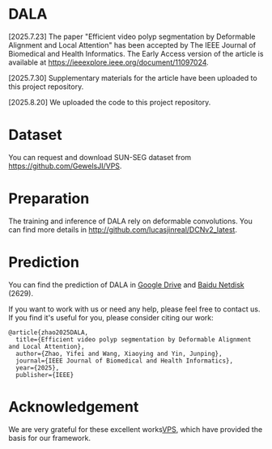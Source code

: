 # DALA
<time datetime="2025-07-23">[2025.7.23]</time> The paper "Efficient video polyp segmentation by Deformable Alignment and Local Attention" has been accepted by The IEEE Journal of Biomedical and Health Informatics. The Early Access version of the article is available at https://ieeexplore.ieee.org/document/11097024. 

<time datetime="2025-07-30">[2025.7.30]</time> Supplementary materials for the article have been uploaded to this project repository.

<time datetime="2025-08-20">[2025.8.20]</time> We uploaded the code to this project repository.


# Dataset
You can request and download SUN-SEG dataset from https://github.com/GewelsJI/VPS.


# Preparation
The training and inference of DALA rely on deformable convolutions. You can find more details in http://github.com/lucasjinreal/DCNv2_latest.


# Prediction
You can find the prediction of DALA in [Google Drive](https://drive.google.com/file/d/1Px0-5oFQEH5rYIC32SM8wUFUBz_qLeOY/view?usp=drive_link) and [Baidu Netdisk](https://pan.baidu.com/s/11tmC32KuMO3OElcbS_pfLA) (2629).


If you want to work with us or need any help, please feel free to contact us.
If you find it's useful for you, please consider citing our work:
```
@article{zhao2025DALA,
  title={Efficient video polyp segmentation by Deformable Alignment and Local Attention},
  author={Zhao, Yifei and Wang, Xiaoying and Yin, Junping},
  journal={IEEE Journal of Biomedical and Health Informatics},
  year={2025},
  publisher={IEEE}
```

#  Acknowledgement
We are very grateful for these excellent works[VPS](https://github.com/GewelsJI/VPS), which have provided the basis for our framework.
